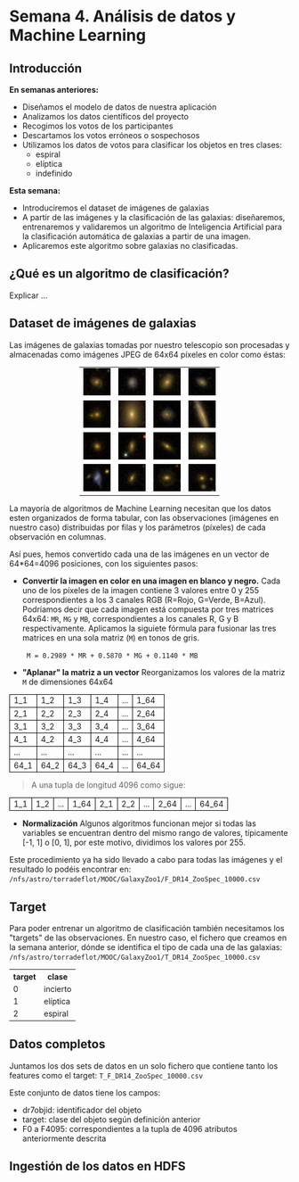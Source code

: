 # Semana 4. Análisis de datos y Machine Learning

## Introducción

**En semanas anteriores:**

* Diseñamos el modelo de datos de nuestra aplicación
* Analizamos los datos científicos del proyecto
* Recogimos los votos de los participantes
* Descartamos los votos erróneos o sospechosos
* Utilizamos los datos de votos para clasificar los objetos en tres clases:
    * espiral
    * elíptica
    * indefinido
    
**Esta semana:**

* Introduciremos el dataset de imágenes de galaxias
* A partir de las imágenes y la clasificación de las galaxias: 
diseñaremos, entrenaremos y validaremos un algoritmo
de Inteligencia Artificial para la clasificación automática de galaxias a partir de una imagen.
* Aplicaremos este algoritmo sobre galaxias no clasificadas.


## ¿Qué es un algoritmo de clasificación?

Explicar ...

## Dataset de imágenes de galaxias

Las imágenes de galaxias tomadas por nuestro telescopio son procesadas y almacenadas como 
imágenes JPEG de 64x64 píxeles en color como éstas:

<table style="width:50%; margin-left:auto; margin-right:auto;" >
<tr>
<td align="center"><img src="../../_static/images/587726032770498738.jpg"/></td>
<td align="center"><img src="../../_static/images/587733397567176814.jpg"/></td>
<td align="center"><img src="../../_static/images/588018252689178934.jpg"/></td>
<td align="center"><img src="../../_static/images/587727179520409692.jpg"/></td>
</tr>
<tr>
<td align="center"><img src="../../_static/images/587733412053844080.jpg"/></td>
<td align="center"><img src="../../_static/images/588297864176599167.jpg"/></td>
<td align="center"><img src="../../_static/images/587731513691930797.jpg"/></td>
<td align="center"><img src="../../_static/images/587733604804067664.jpg"/></td>
</tr>
<tr>
<td align="center"><img src="../../_static/images/588848899381788857.jpg"/></td>
<td align="center"><img src="../../_static/images/587731872851820676.jpg"/></td>
<td align="center"><img src="../../_static/images/587735743156191523.jpg"/></td>
<td align="center"><img src="../../_static/images/588848899905028344.jpg"/></td>
</tr>
<tr>
<td align="center"><img src="../../_static/images/587732051093815414.jpg"/></td>
<td align="center"><img src="../../_static/images/587739406262337752.jpg"/></td>
<td align="center"><img src="../../_static/images/587732053234876853.jpg"/></td>
<td align="center"><img src="../../_static/images/587742774567043199.jpg"/></td>
</tr>
</table>

La mayoría de algoritmos de Machine Learning necesitan que los datos esten 
organizados de forma tabular, con las observaciones (imágenes en nuestro caso) distribuidas por filas
y los parámetros (píxeles) de cada observación en columnas.

Así pues, hemos convertido cada una de las imágenes en un vector de 64*64=4096 posiciones,
con los siguientes pasos:

* **Convertir la imagen en color en una imagen en blanco y negro.** Cada uno de los píxeles de la 
imagen contiene 3 valores entre 0 y 255 correspondientes a los 3 canales RGB (R=Rojo, G=Verde, 
B=Azul). Podríamos decir que cada imagen está compuesta por tres matrices 64x64: `MR`, `MG` y `MB`,
correspondientes a los canales R, G y B respectivamente. Aplicamos la siguiete fórmula para
fusionar las tres matrices en una sola matriz (`M`) en tonos de gris.

  ``` M = 0.2989 * MR + 0.5870 * MG + 0.1140 * MB```

* **"Aplanar" la matriz a un vector** Reorganizamos los valores de la matriz `M` de dimensiones 64x64

<table style="border-collapse: collapse; margin-left:auto; margin-right:auto;">
<tr><td style="border: 1px solid black;">1_1</td><td style="border: 1px solid black;">1_2</td><td style="border: 1px solid black;">1_3</td><td style="border: 1px solid black;">1_4</td><td style="border: 1px solid black;">...</td><td style="border: 1px solid black;">1_64</td></tr>
<tr><td style="border: 1px solid black;">2_1</td><td style="border: 1px solid black;">2_2</td><td style="border: 1px solid black;">2_3</td><td style="border: 1px solid black;">2_4</td><td style="border: 1px solid black;">...</td><td style="border: 1px solid black;">2_64</td></tr>
<tr><td style="border: 1px solid black;">3_1</td><td style="border: 1px solid black;">3_2</td><td style="border: 1px solid black;">3_3</td><td style="border: 1px solid black;">3_4</td><td style="border: 1px solid black;">...</td><td style="border: 1px solid black;">3_64</td></tr>
<tr><td style="border: 1px solid black;">4_1</td><td style="border: 1px solid black;">4_2</td><td style="border: 1px solid black;">4_3</td><td style="border: 1px solid black;">4_4</td><td style="border: 1px solid black;">...</td><td style="border: 1px solid black;">4_64</td></tr>
<tr><td style="border: 1px solid black;">...</td><td style="border: 1px solid black;">...</td><td style="border: 1px solid black;">...</td><td style="border: 1px solid black;">...</td><td style="border: 1px solid black;">...</td><td style="border: 1px solid black;">...</td></tr>
<tr><td style="border: 1px solid black;">64_1</td><td style="border: 1px solid black;">64_2</td><td style="border: 1px solid black;">64_3</td><td style="border: 1px solid black;">64_4</td><td style="border: 1px solid black;">...</td><td style="border: 1px solid black;">64_64</td></tr>
</table>

> A una tupla de longitud 4096 como sigue:

<table style="border-collapse: collapse; margin-left:auto; margin-right:auto;">
<tr>
<td style="border: 1px solid black;">1_1</td>
<td style="border: 1px solid black;">1_2</td><td style="border: 1px solid black;">...</td><td style="border: 1px solid black;">1_64</td><td style="border: 1px solid black;">2_1</td><td style="border: 1px solid black;">2_2</td><td style="border: 1px solid black;">...</td><td style="border: 1px solid black;">2_64</td><td style="border: 1px solid black;">...</td>
<td style="border: 1px solid black;">64_64</td>
</tr>
</table>

* **Normalización** Algunos algoritmos funcionan mejor si todas las variables se encuentran dentro del mismo
rango de valores, típicamente [-1, 1] o [0, 1], por este motivo, dividimos los valores por 255.

Este procedimiento ya ha sido llevado a cabo para todas las imágenes y el resultado 
lo podéis encontrar en: `/nfs/astro/torradeflot/MOOC/GalaxyZoo1/F_DR14_ZooSpec_10000.csv`


## Target

Para poder entrenar un algoritmo de clasificación también necesitamos los "targets" de las observaciones.
En nuestro caso, el fichero que creamos en la semana anterior, dónde se identifica el tipo de cada una
de las galaxias: `/nfs/astro/torradeflot/MOOC/GalaxyZoo1/T_DR14_ZooSpec_10000.csv`

<table style="margin-left:auto; margin-right:auto;">
<tr><th>target</th><th>clase</th></tr>
<tr><td>0</td><td>incierto</td></tr>
<tr><td>1</td><td>elíptica</td></tr>
<tr><td>2</td><td>espiral</td></tr>
</table>

## Datos completos

Juntamos los dos sets de datos en un solo fichero que contiene tanto los features como el target: `T_F_DR14_ZooSpec_10000.csv`

Este conjunto de datos tiene los campos:

* dr7objid: identificador del objeto
* target: clase del objeto según definición anterior
* F0 a F4095: correspondientes a la tupla de 4096 atributos anteriormente descrita


## Ingestión de los datos en HDFS

